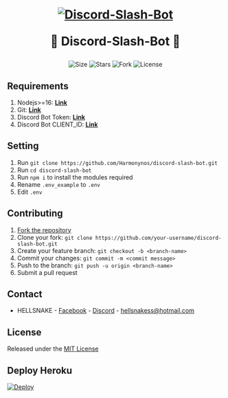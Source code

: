 <h1 align="center">
    <a href="#"><img src="https://i.imgur.com/DKzymiY.gif" alt="Discord-Slash-Bot"></a>
    
   🤖 Discord-Slash-Bot 🤖
</h1>

<p align="center">
    <img alt="Size" src="https://img.shields.io/github/languages/code-size/Harmonynos/discord-slash-bot">
    <img alt="Stars" src="https://img.shields.io/github/stars/Harmonynos/discord-slash-bot">
    <img alt="Fork" src="https://img.shields.io/github/forks/Harmonynos/discord-slash-bot">
    <img alt="License" src="https://img.shields.io/github/license/Harmonynos/discord-slash-bot">
</p>

## Requirements
1. Nodejs>=16: **[Link](https://nodejs.org)**
2. Git: **[Link](https://git-scm.com)**
3. Discord Bot Token: **[Link](https://discord.com/developers/applications)**
4. Discord Bot CLIENT_ID: **[Link](https://discord.com/developers/applications)**

## Setting
1. Run `git clone https://github.com/Harmonynos/discord-slash-bot.git`
2. Run `cd discord-slash-bot`
3. Run `npm i` to install the modules required
4. Rename `.env_example` to `.env`
5. Edit `.env`

## Contributing
1. [Fork the repository](https://github.com/Harmonynos/discord-slash-bot/fork)
2. Clone your fork: `git clone https://github.com/your-username/discord-slash-bot.git`
3. Create your feature branch: `git checkout -b <branch-name>`
4. Commit your changes: `git commit -m <commit message>`
5. Push to the branch: `git push -u origin <branch-name>`
6. Submit a pull request

## Contact
* HELLSNAKE - [Facebook](https://www.facebook.com/hellsnake98) - [Discord](https://discord.com/users/628633598001414165) - hellsnakess@hotmail.com

## License
Released under the [MIT License](https://github.com/Harmonynos/discord-slash-bot/blob/main/LICENSE)

## Deploy Heroku
[![Deploy](https://www.herokucdn.com/deploy/button.svg)](https://heroku.com/deploy?template=https://github.com/Harmonynos/discord-slash-bot)

